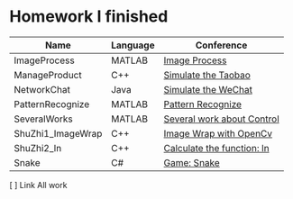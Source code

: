 # Homework I finished
| Name| Language | Conference|
|-|-|-|
| ImageProcess | MATLAB | [Image Process](ImageProcess/README.md ) |
| ManageProduct | C++ | [Simulate the Taobao]() |
| NetworkChat | Java | [Simulate the WeChat]() |
| PatternRecognize | MATLAB | [Pattern Recognize]() |
| SeveralWorks | MATLAB | [Several work about Control]() |
| ShuZhi1_ImageWrap | C++ | [Image Wrap with OpenCv]() |
| ShuZhi2_ln | C++ | [Calculate the function: ln]() |
| Snake | C# | [Game: Snake]() |

[ ] Link All work